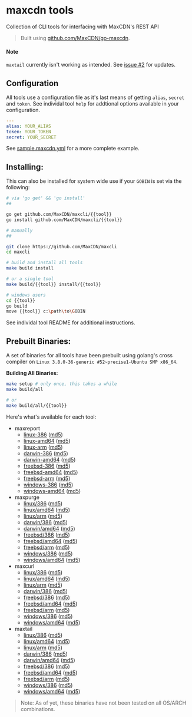 maxcdn tools
============

Collection of CLI tools for interfacing with MaxCDN's REST API

> Built using [github.com/MaxCDN/go-maxcdn](https://github.com/MaxCDN/go-maxcdn).

#### Note

`maxtail` currently isn't working as intended. See [issue #2](https://github.com/MaxCDN/maxcli/issues/2) for updates.

Configuration
-------------

All tools use a configuration file as it's last means of getting `alias`, `secret` and
`token`. See individal tool `help` for addtional options available in your configuration.

```yaml
---
alias: YOUR_ALIAS
token: YOUR_TOKEN
secret: YOUR_SECRET
```

See [sample.maxcdn.yml](sample.maxcdn.yml) for a more complete example.


Installing:
-----------

This can also be installed for system wide use if your `GOBIN` is set via the following:

```bash
# via 'go get' && 'go install'
##

go get github.com/MaxCDN/maxcli/{{tool}}
go install github.com/MaxCDN/maxcli/{{tool}}

# manually
##

git clone https://github.com/MaxCDN/maxcli
cd maxcli

# build and install all tools
make build install

# or a single tool
make build/{{tool}} install/{{tool}}

# windows users
cd {{tool}}
go build
move {{tool}} c:\path\to\GOBIN
```

See individal tool README for additional instructions.

Prebuilt Binaries:
------------------

A set of binaries for all tools have been prebuilt using golang's cross compiler on `Linux 3.8.0-36-generic #52~precise1-Ubuntu SMP x86_64`.

**Building All Binaries:**

```bash
make setup # only once, this takes a while
make build/all

# or
make build/all/{{tool}}
```

Here's what's available for each tool:

- maxreport
    - [linux-386](http://get.maxcdn.com/maxreport/linux/386/maxreport) ([md5](http://get.maxcdn.com/maxreport/linux/386/maxreport.md5))
    - [linux-amd64](http://get.maxcdn.com/maxreport/linux/amd64/maxreport) ([md5](http://get.maxcdn.com/maxreport/linux/amd64/maxreport.md5))
    - [linux-arm](http://get.maxcdn.com/maxreport/linux/arm/maxreport) ([md5](http://get.maxcdn.com/maxreport/linux/arm/maxreport.md5))
    - [darwin-386](http://get.maxcdn.com/maxreport/darwin/386/maxreport) ([md5](http://get.maxcdn.com/maxreport/darwin/386/maxreport.md5))
    - [darwin-amd64](http://get.maxcdn.com/maxreport/darwin/amd64/maxreport) ([md5](http://get.maxcdn.com/maxreport/darwin/amd64/maxreport.md5))
    - [freebsd-386](http://get.maxcdn.com/maxreport/freebsd/386/maxreport) ([md5](http://get.maxcdn.com/maxreport/freebsd/386/maxreport.md5))
    - [freebsd-amd64](http://get.maxcdn.com/maxreport/freebsd/amd64/maxreport) ([md5](http://get.maxcdn.com/maxreport/freebsd/amd64/maxreport.md5))
    - [freebsd-arm](http://get.maxcdn.com/maxreport/freebsd/arm/maxreport) ([md5](http://get.maxcdn.com/maxreport/freebsd/arm/maxreport.md5))
    - [windows-386](http://get.maxcdn.com/maxreport/windows/386/maxreport.exe) ([md5](http://get.maxcdn.com/maxreport/windows/386/maxreport.exe.md5))
    - [windows-amd64](http://get.maxcdn.com/maxreport/windows/amd64/maxreport.exe) ([md5](http://get.maxcdn.com/maxreport/windows/amd64/maxreport.exe.md5))
- maxpurge
    - [linux/386](http://get.maxcdn.com/maxpurge/linux/386/maxpurge) ([md5](http://get.maxcdn.com/maxpurge/linux/386/maxpurge.md5))
    - [linux/amd64](http://get.maxcdn.com/maxpurge/linux/amd64/maxpurge) ([md5](http://get.maxcdn.com/maxpurge/linux/amd64/maxpurge.md5))
    - [linux/arm](http://get.maxcdn.com/maxpurge/linux/arm/maxpurge) ([md5](http://get.maxcdn.com/maxpurge/linux/arm/maxpurge.md5))
    - [darwin/386](http://get.maxcdn.com/maxpurge/darwin/386/maxpurge) ([md5](http://get.maxcdn.com/maxpurge/darwin/386/maxpurge.md5))
    - [darwin/amd64](http://get.maxcdn.com/maxpurge/darwin/amd64/maxpurge) ([md5](http://get.maxcdn.com/maxpurge/darwin/amd64/maxpurge.md5))
    - [freebsd/386](http://get.maxcdn.com/maxpurge/freebsd/386/maxpurge) ([md5](http://get.maxcdn.com/maxpurge/freebsd/386/maxpurge.md5))
    - [freebsd/amd64](http://get.maxcdn.com/maxpurge/freebsd/amd64/maxpurge) ([md5](http://get.maxcdn.com/maxpurge/freebsd/amd64/maxpurge.md5))
    - [freebsd/arm](http://get.maxcdn.com/maxpurge/freebsd/arm/maxpurge) ([md5](http://get.maxcdn.com/maxpurge/freebsd/arm/maxpurge.md5))
    - [windows/386](http://get.maxcdn.com/maxpurge/windows/386/maxpurge.exe) ([md5](http://get.maxcdn.com/maxpurge/windows/386/maxpurge.exe.md5))
    - [windows/amd64](http://get.maxcdn.com/maxpurge/windows/amd64/maxpurge.exe) ([md5](http://get.maxcdn.com/maxpurge/windows/amd64/maxpurge.exe.md5))
- maxcurl
    - [linux/386](http://get.maxcdn.com/maxcurl/linux/386/maxcurl) ([md5](http://get.maxcdn.com/maxcurl/linux/386/maxcurl.md5))
    - [linux/amd64](http://get.maxcdn.com/maxcurl/linux/amd64/maxcurl) ([md5](http://get.maxcdn.com/maxcurl/linux/amd64/maxcurl.md5))
    - [linux/arm](http://get.maxcdn.com/maxcurl/linux/arm/maxcurl) ([md5](http://get.maxcdn.com/maxcurl/linux/arm/maxcurl.md5))
    - [darwin/386](http://get.maxcdn.com/maxcurl/darwin/386/maxcurl) ([md5](http://get.maxcdn.com/maxcurl/darwin/amd64/maxcurl.md5))
    - [freebsd/386](http://get.maxcdn.com/maxcurl/freebsd/386/maxcurl) ([md5](http://get.maxcdn.com/maxcurl/freebsd/386/maxcurl.md5))
    - [freebsd/amd64](http://get.maxcdn.com/maxcurl/freebsd/amd64/maxcurl) ([md5](http://get.maxcdn.com/maxcurl/freebsd/amd64/maxcurl.md5))
    - [freebsd/arm](http://get.maxcdn.com/maxcurl/freebsd/arm/maxcurl) ([md5](http://get.maxcdn.com/maxcurl/freebsd/arm/maxcurl.md5))
    - [windows/386](http://get.maxcdn.com/maxcurl/windows/386/maxcurl.exe) ([md5](http://get.maxcdn.com/maxcurl/windows/386/maxcurl.exe.md5))
    - [windows/amd64](http://get.maxcdn.com/maxcurl/windows/amd64/maxcurl.exe) ([md5](http://get.maxcdn.com/maxcurl/windows/amd64/maxcurl.exe.md5))
- maxtail
    - [linux/386](http://get.maxcdn.com/maxtail/linux/386/maxtail) ([md5](http://get.maxcdn.com/maxtail/linux/386/maxtail.md5))
    - [linux/amd64](http://get.maxcdn.com/maxtail/linux/amd64/maxtail) ([md5](http://get.maxcdn.com/maxtail/linux/amd64/maxtail.md5))
    - [linux/arm](http://get.maxcdn.com/maxtail/linux/arm/maxtail) ([md5](http://get.maxcdn.com/maxtail/linux/arm/maxtail.md5))
    - [darwin/386](http://get.maxcdn.com/maxtail/darwin/386/maxtail) ([md5](http://get.maxcdn.com/maxtail/darwin/386/maxtail.md5))
    - [darwin/amd64](http://get.maxcdn.com/maxtail/darwin/amd64/maxtail) ([md5](http://get.maxcdn.com/maxtail/darwin/amd64/maxtail.md5))
    - [freebsd/386](http://get.maxcdn.com/maxtail/freebsd/386/maxtail) ([md5](http://get.maxcdn.com/maxtail/freebsd/386/maxtail.md5))
    - [freebsd/amd64](http://get.maxcdn.com/maxtail/freebsd/amd64/maxtail) ([md5](http://get.maxcdn.com/maxtail/freebsd/amd64/maxtail.md5))
    - [freebsd/arm](http://get.maxcdn.com/maxtail/freebsd/arm/maxtail) ([md5](http://get.maxcdn.com/maxtail/freebsd/arm/maxtail.md5))
    - [windows/386](http://get.maxcdn.com/maxtail/windows/386/maxtail.exe) ([md5](http://get.maxcdn.com/maxtail/windows/386/maxtail.exe.md5))
    - [windows/amd64](http://get.maxcdn.com/maxtail/windows/amd64/maxtail.exe) ([md5](http://get.maxcdn.com/maxtail/windows/amd64/maxtail.exe.md5))

> Note: As of yet, these binaries have not been tested on all OS/ARCH combinations.

